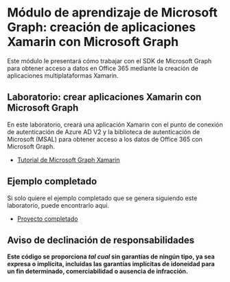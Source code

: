 # <a name="microsoft-graph-training-module---build-xamarin-apps-with-microsoft-graph"></a>Módulo de aprendizaje de Microsoft Graph: creación de aplicaciones Xamarin con Microsoft Graph

Este módulo le presentará cómo trabajar con el SDK de Microsoft Graph para obtener acceso a datos en Office 365 mediante la creación de aplicaciones multiplataformas Xamarin.

## <a name="lab---build-xamarin-apps-with-the-microsoft-graph"></a>Laboratorio: crear aplicaciones Xamarin con Microsoft Graph

En este laboratorio, creará una aplicación Xamarin con el punto de conexión de autenticación de Azure AD V2 y la biblioteca de autenticación de Microsoft (MSAL) para obtener acceso a los datos de Office 365 con Microsoft Graph.

- [Tutorial de Microsoft Graph Xamarin](https://docs.microsoft.com/graph/tutorials/xamarin)

## <a name="completed-sample"></a>Ejemplo completado

Si solo quiere el ejemplo completado que se genera siguiendo este laboratorio, puede encontrarlo aquí.

- [Proyecto completado](demo)

## <a name="disclaimer"></a>Aviso de declinación de responsabilidades

**Este código se proporciona *tal cual* sin garantías de ningún tipo, ya sea expresa o implícita, incluidas las garantías implícitas de idoneidad para un fin determinado, comerciabilidad o ausencia de infracción.**
